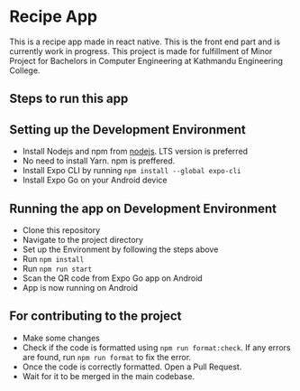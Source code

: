 # Recipe App

This is a recipe app made in react native. This is the front end part and is currently work in progress.
This project is made for fulfillment of Minor Project for Bachelors in Computer Engineering at Kathmandu Engineering College.

## Steps to run this app

## Setting up the Development Environment

- Install Nodejs and npm from [nodejs](https://nodejs.org). LTS version is preferred
- No need to install Yarn. npm is preffered.
- Install Expo CLI by running `npm install --global expo-cli`
- Install Expo Go on your Android device

## Running the app on Development Environment

- Clone this repository
- Navigate to the project directory
- Set up the Environment by following the steps above
- Run `npm install`
- Run `npm run start`
- Scan the QR code from Expo Go app on Android
- App is now running on Android

## For contributing to the project

- Make some changes
- Check if the code is formatted using `npm run format:check`. If any errors are found, run `npm run format` to fix the error.
- Once the code is correctly formatted. Open a Pull Request.
- Wait for it to be merged in the main codebase.
